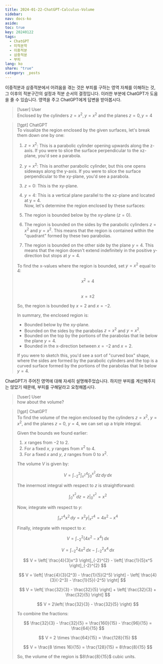 ```yaml
---  
title: 2024-01-22-ChatGPT-Calculus-Volume  
sidebar:   
nav: docs-ko  
aside:   
toc: true  
key: 20240122  
tags:  
  - ChatGPT  
  - 미적분학  
  - 이중적분  
  - 삼중적분  
  - 부피  
lang: ko  
share: "true"  
category: _posts  
---  
```

  
이중적분과 삼중적분에서 어려움을 겪는 것은 부피를 구하는 영역 자체를 이해하는 것, 그 이후의 적분구간의 설정과 적분 순서의 결정입니다. 이러한 부분에 ChatGPT가 도움을 줄 수 있습니다. 영역을 주고 ChatGPT에게 답변을 받아봅시다.  
  
>[!user] User  
> Enclosed by the cylinders $z=x^2, y=x^2$ and the planes $z=0, y=4$  
  
>[!gpt] ChatGPT  
>To visualize the region enclosed by the given surfaces, let's break them down one by one:  
> 1. $z = x^2$: This is a parabolic cylinder opening upwards along the z-axis. If you were to slice the surface perpendicular to the xz-plane, you'd see a parabola.  
> 2. $y = x^2$: This is another parabolic cylinder, but this one opens sideways along the y-axis. If you were to slice the surface perpendicular to the xy-plane, you'd see a parabola.  
> 3. $z = 0$: This is the xy-plane.  
> 4. $y = 4$: This is a vertical plane parallel to the xz-plane and located at y = 4.  
> Now, let's determine the region enclosed by these surfaces:  
>   
> 1. The region is bounded below by the xy-plane ($z = 0$).  
>   
> 2. The region is bounded on the sides by the parabolic cylinders $z = x^2$ and $y = x^2$. This means that the region is contained within the "quadrant" formed by these two parabolas.  
>   
> 3. The region is bounded on the other side by the plane $y = 4$. This means that the region doesn't extend indefinitely in the positive y-direction but stops at $y = 4$.  
>   
> To find the x-values where the region is bounded, set $y = x^2$ equal to 4:  
>   
> $$ x^2 = 4 $$  
> $$ x = \pm 2 $$  
>   
> So, the region is bounded by $x = 2$ and $x = -2$.  
>   
> In summary, the enclosed region is:  
>   
> - Bounded below by the xy-plane.  
> - Bounded on the sides by the parabolas $z = x^2$ and $y = x^2$.  
> - Bounded on the top by the portions of the parabolas that lie below the plane $y = 4$.  
> - Bounded in the x-direction between $x = -2$ and $x = 2$.  
>   
> If you were to sketch this, you'd see a sort of "curved box" shape, where the sides are formed by the parabolic cylinders and the top is a curved surface formed by the portions of the parabolas that lie below $y = 4$.  
  
ChatGPT가 주어진 영역에 대해 자세히 설명해주었습니다. 하지만 부피를 계산해주지는 않았기 때문에, 부피를 구해달라고 요청해봅시다.  
  
>[!user] User  
> how about the volume?  
  
>[!gpt] ChatGPT  
To find the volume of the region enclosed by the cylinders $z = x^2$, $y = x^2$, and the planes $z = 0$, $y = 4$, we can set up a triple integral.  
>   
> Given the bounds we found earlier:  
>   
> 1. $x$ ranges from $-2$ to $2$.  
> 2. For a fixed $x$, $y$ ranges from $x^2$ to $4$.  
> 3. For a fixed $x$ and $y$, $z$ ranges from $0$ to $x^2$.  
>   
> The volume $V$ is given by:  
>   
> $$ V = \int_{-2}^{2} \int_{x^2}^{4} \int_{0}^{x^2} dz \, dy \, dx $$  
>   
> The innermost integral with respect to $z$ is straightforward:  
>   
> $$ \int_{0}^{x^2} dz = z \Big|_0^{x^2} = x^2 $$  
>   
> Now, integrate with respect to $y$:  
>   
> $$ \int_{x^2}^{4} x^2 \, dy = x^2y \Big|_{x^2}^{4} = 4x^2 - x^4 $$  
>   
> Finally, integrate with respect to $x$:  
>   
> $$ V = \int_{-2}^{2} (4x^2 - x^4) \, dx $$  
>   
> $$ V = \int_{-2}^{2} 4x^2 \, dx - \int_{-2}^{2} x^4 \, dx $$  
>   
> $$ V = \left[ \frac{4}{3}x^3 \right]_{-2}^{2} - \left[ \frac{1}{5}x^5 \right]_{-2}^{2} $$  
>   
> $$ V = \left[ \frac{4}{3}(2^3) - \frac{1}{5}(2^5) \right] - \left[ \frac{4}{3}(-2^3) - \frac{1}{5}(-2^5) \right] $$  
>   
> $$ V = \left[ \frac{32}{3} - \frac{32}{5} \right] + \left[ \frac{32}{3} + \frac{32}{5} \right] $$  
>   
> $$ V = 2\left( \frac{32}{3} - \frac{32}{5} \right) $$  
>   
> To combine the fractions:  
>   
> $$ \frac{32}{3} - \frac{32}{5} = \frac{160}{15} - \frac{96}{15} = \frac{64}{15} $$  
>   
> $$ V = 2 \times \frac{64}{15} = \frac{128}{15} $$  
>   
> $$ V = \frac{8 \times 16}{15} = \frac{128}{15} = 8\frac{8}{15} $$  
>   
> So, the volume of the region is $8\frac{8}{15}$ cubic units.  
